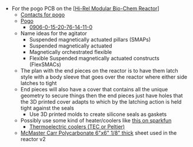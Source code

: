 - For the pogo PCB on the [[Hi-Rel Modular Bio-Chem Reactor]]
	- [Contacts for pogo](https://www.digikey.com/en/products/filter/contacts/contacts-spring-loaded-pogo-pins-and-pressure/311?s=N4IgjCBcoKxgTFUBjKAzAhgGwM4FMAaEAeygG0QBma%2BANgAYQBdIgBwBcoQBldgJwCWAOwDmIAL5EAtImghUkfgFdCJciBjNx2oA)
	- [Pogo](https://www.digikey.com/en/products/filter/contacts/contacts-spring-loaded-pogo-pins-and-pressure/311?s=N4IgjCBcoGwJxVAYygMwIYBsDOBTANCAPZQDaIALGGABxwDsIAuoQA4AuUIAyuwE4BLAHYBzEAF9CAWgBMiECkj8ArgWJkQAVmbjdQA)
		- [0906-0-15-20-76-14-11-0](https://www.digikey.com/en/products/detail/mill-max-manufacturing-corp/0906-0-15-20-76-14-11-0/1147048)
	- Name ideas for the agitator
		- Suspended magnetically actuated pillars (SMAPs)
		- Suspended magnetically actuated
		- Magnetically orchestrated flexible
		- Flexible Suspended magnetically actuated constructs (FlexSMACs)
	- The plan with the end pieces on the reactor is to have them latch style with a body sleeve that goes over the reactor where either side latches to tight
	- End pieces will also have a cover that contains all the unique geometry to secure things then the end pieces just have holes that the 3D printed cover adapts to which by the latching action is held tight against the seals
		- Use 3D printed molds to create silicone seals as gaskets
	- Possibly use some kind of heater/coolers like [this on sparkfun](https://www.sparkfun.com/categories/tags/heat)
		- [Thermoelectric coolers (TEC or Peltier)](https://www.sparkfun.com/products/15082)
	- [McMaster Carr Polycarbonate 6"x6" 1/8" thick](https://www.mcmaster.com/87115K355/) sheet used in the reactor v2

[//begin]: # "Autogenerated link references for markdown compatibility"
[Hi-Rel Modular Bio-Chem Reactor]: <../pages-ls/Hi-Rel Modular Bio-Chem Reactor> "Hi-Rel Modular Bio-Chem Reactor"
[//end]: # "Autogenerated link references"